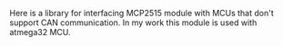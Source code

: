 Here is a library for interfacing MCP2515 module with MCUs that don't support CAN communication.
In my work this module is used with atmega32 MCU.
